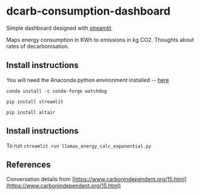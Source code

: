 # dcarb-consumption-dashboard

Simple dashboard designed with [streamlit](https://www.streamlit.io/).

Maps energy consumption in KWh to emissions in kg CO2. Thoughts about rates of decarbonisation. 

## Install instructions 

You will need the Anaconda python environment installed -- [here](https://www.anaconda.com/distribution/#download-section)

`conda install -c conda-forge watchdog`

`pip install streamlit`

`pip install altair`

## Install instructions 
To run `streamlit run llamas_energy_calc_exponential.py`

## References

Conversation details from [https://www.carbonindependent.org/15.html](https://www.carbonindependent.org/15.html)
